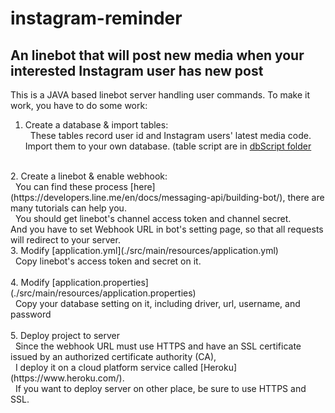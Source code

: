 # instagram-reminder
An linebot that will post new media when your interested Instagram user has new post
--------------------------------------------------------------------------------------

This is a JAVA based linebot server handling user commands.
To make it work, you have to do some work:

1. Create a database & import tables:</br>
   These tables record user id and Instagram users' latest media code. Import them to your own database. (table script are in [dbScript folder](./src/main/webapp/dbScript)</br>
</br>
2. Create a linebot & enable webhook:</br>
   You can find these process [here](https://developers.line.me/en/docs/messaging-api/building-bot/), there are many tutorials can help you.</br>
   You should get linebot's channel access token and channel secret.</br>
   And you have to set Webhook URL in bot's setting page, so that all requests will redirect to your server. 
</br>
3. Modify [application.yml](./src/main/resources/application.yml)</br>
   Copy linebot's access token and secret on it.</br>
</br>
4. Modify [application.properties](./src/main/resources/application.properties)</br>
   Copy your database setting on it, including driver, url, username, and password</br>
</br>
5. Deploy project to server</br>
   Since the webhook URL must use HTTPS and have an SSL certificate issued by an authorized certificate authority (CA), </br>
   I deploy it on a cloud platform service called [Heroku](https://www.heroku.com/).</br>
   If you want to deploy server on other place, be sure to use HTTPS and SSL.</br>
  
